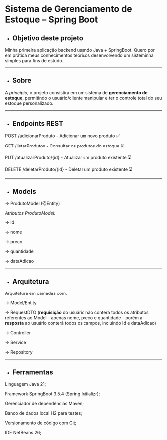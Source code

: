 # Sistema de Gerenciamento de Estoque – Spring Boot


- ## Objetivo deste projeto

Minha primeira aplicação backend usando Java + SpringBoot. Quero por em prática meus conhecimentos teóricos desenvolvendo um sisteminha simples para fins de estudo.


---


- ## Sobre

A *princípio*, o projeto consistirá em um sistema de **gerenciamento de estoque**, permitindo o usuário/cliente manipular e ter o controle total do seu estoque personalizado.


---


- ## Endpoints REST

POST /adicionarProduto - Adicionar um novo produto ✅️ 

GET /listarProdutos - Consultar os produtos do estoque ⌛

PUT /atualizarProduto/{id} - Atualizar um produto existente ⌛

DELETE /deletarProduto/{id} - Deletar um produto existente ⌛


---


- ## Models

→ ProdutoModel (@Entity)

*Atributos ProdutoModel:*

→ Id

→ nome

→ preco

→ quantidade

→ dataAdicao


---


- ## Arquitetura

Arquitetura em camadas com:

→ Model/Entity

→ RequestDTO (**requisição** do usuário não conterá todos os atributos referentes ao Model - apenas nome, preco e quantidade - porém a **resposta** ao usuário conterá todos os campos, incluindo Id e dataAdicao)

→ Controller

→ Service

→ Repository


---


- ## Ferramentas

Linguagem Java 21;

Framework SpringBoot 3.5.4 (Spring Initializr);

Gerenciador de dependências Maven;

Banco de dados local H2 para testes;

Versionamento de código com Git;

IDE NetBeans 26;

